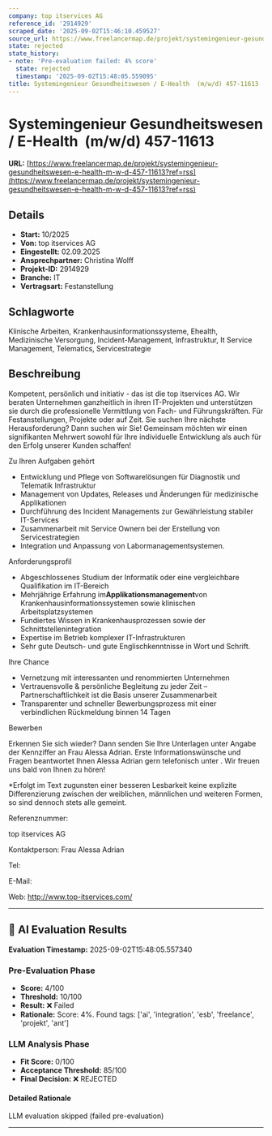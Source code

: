```yaml
---
company: top itservices AG
reference_id: '2914929'
scraped_date: '2025-09-02T15:46:10.459527'
source_url: https://www.freelancermap.de/projekt/systemingenieur-gesundheitswesen-e-health-m-w-d-457-11613?ref=rss
state: rejected
state_history:
- note: 'Pre-evaluation failed: 4% score'
  state: rejected
  timestamp: '2025-09-02T15:48:05.559095'
title: Systemingenieur Gesundheitswesen / E-Health  (m/w/d) 457-11613
---
```



# Systemingenieur Gesundheitswesen / E-Health  (m/w/d) 457-11613
**URL:** [https://www.freelancermap.de/projekt/systemingenieur-gesundheitswesen-e-health-m-w-d-457-11613?ref=rss](https://www.freelancermap.de/projekt/systemingenieur-gesundheitswesen-e-health-m-w-d-457-11613?ref=rss)
## Details
- **Start:** 10/2025
- **Von:** top itservices AG
- **Eingestellt:** 02.09.2025
- **Ansprechpartner:** Christina Wolff
- **Projekt-ID:** 2914929
- **Branche:** IT
- **Vertragsart:** Festanstellung

## Schlagworte
Klinische Arbeiten, Krankenhausinformationssysteme, Ehealth, Medizinische Versorgung, Incident-Management, Infrastruktur, It Service Management, Telematics, Servicestrategie

## Beschreibung
Kompetent, persönlich und initiativ - das ist die top itservices AG. Wir beraten Unternehmen ganzheitlich in ihren IT-Projekten und unterstützen sie durch die professionelle Vermittlung von Fach- und Führungskräften. Für Festanstellungen, Projekte oder auf Zeit.
Sie suchen Ihre nächste Herausforderung? Dann suchen wir Sie!
Gemeinsam möchten wir einen signifikanten Mehrwert sowohl für Ihre individuelle Entwicklung als auch für den Erfolg unserer Kunden schaffen!

Zu Ihren Aufgaben gehört

- Entwicklung und Pflege von Softwarelösungen für Diagnostik und Telematik Infrastruktur
- Management von Updates, Releases und Änderungen für medizinische Applikationen
- Durchführung des Incident Managements zur Gewährleistung stabiler IT-Services
- Zusammenarbeit mit Service Ownern bei der Erstellung von Servicestrategien
- Integration und Anpassung von Labormanagementsystemen.

Anforderungsprofil

- Abgeschlossenes Studium der Informatik oder eine vergleichbare Qualifikation im IT-Bereich
- Mehrjährige Erfahrung im**Applikationsmanagement**von Krankenhausinformationssystemen sowie klinischen Arbeitsplatzsystemen
- Fundiertes Wissen in Krankenhausprozessen sowie der Schnittstellenintegration
- Expertise im Betrieb komplexer IT-Infrastrukturen
- Sehr gute Deutsch- und gute Englischkenntnisse in Wort und Schrift.

Ihre Chance

- Vernetzung mit interessanten und renommierten Unternehmen
- Vertrauensvolle & persönliche Begleitung zu jeder Zeit – Partnerschaftlichkeit ist die Basis unserer Zusammenarbeit
- Transparenter und schneller Bewerbungsprozess mit einer verbindlichen Rückmeldung binnen 14 Tagen

Bewerben

Erkennen Sie sich wieder? Dann senden Sie Ihre Unterlagen unter Angabe der Kennziffer an Frau Alessa Adrian. Erste Informationswünsche und Fragen beantwortet Ihnen Alessa Adrian gern telefonisch unter . Wir freuen uns bald von Ihnen zu hören!

*Erfolgt im Text zugunsten einer besseren Lesbarkeit keine explizite Differenzierung zwischen der weiblichen, männlichen und weiteren Formen, so sind dennoch stets alle gemeint.

Referenznummer:

top itservices AG

Kontaktperson:
Frau Alessa Adrian

Tel:

E-Mail:

Web: http://www.top-itservices.com/

---

## 🤖 AI Evaluation Results

**Evaluation Timestamp:** 2025-09-02T15:48:05.557340

### Pre-Evaluation Phase
- **Score:** 4/100
- **Threshold:** 10/100
- **Result:** ❌ Failed
- **Rationale:** Score: 4%. Found tags: ['ai', 'integration', 'esb', 'freelance', 'projekt', 'ant']

### LLM Analysis Phase
- **Fit Score:** 0/100
- **Acceptance Threshold:** 85/100
- **Final Decision:** ❌ REJECTED

#### Detailed Rationale
LLM evaluation skipped (failed pre-evaluation)

---
